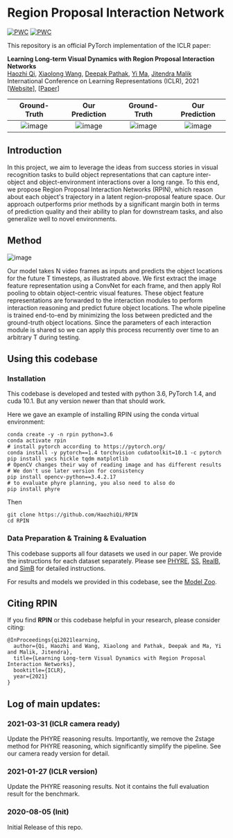 # Region Proposal Interaction Network

[![PWC](https://img.shields.io/endpoint.svg?url=https://paperswithcode.com/badge/learning-long-term-visual-dynamics-with/visual-reasoning-on-phyre-1b-cross)](https://paperswithcode.com/sota/visual-reasoning-on-phyre-1b-cross?p=learning-long-term-visual-dynamics-with) [![PWC](https://img.shields.io/endpoint.svg?url=https://paperswithcode.com/badge/learning-long-term-visual-dynamics-with/visual-reasoning-on-phyre-1b-within)](https://paperswithcode.com/sota/visual-reasoning-on-phyre-1b-within?p=learning-long-term-visual-dynamics-with)

This repository is an official PyTorch implementation of the ICLR paper:

<b>Learning Long-term Visual Dynamics with Region Proposal Interaction Networks</b> <br>
[Haozhi Qi](https://haozhi.io/),
[Xiaolong Wang](https://xiaolonw.github.io/),
[Deepak Pathak](https://www.cs.cmu.edu/~dpathak/),
[Yi Ma](http://people.eecs.berkeley.edu/~yima/),
[Jitendra Malik](https://people.eecs.berkeley.edu/~malik/) <br>
International Conference on Learning Representations (ICLR), 2021 <br>
[[Website](https://haozhiqi.github.io/RPIN)], [[Paper](http://arxiv.org/abs/2008.02265)]


Ground-Truth            |  Our Prediction | Ground-Truth  | Our Prediction
:-------------------------:|:-------------------------:|:-------------------------:|:-------------------------: 
![image](https://haozhi.io/RPIN/gifs/phyre/ours/gt_00023_470_000.gif)  |  ![image](https://haozhi.io/RPIN/gifs/phyre/ours/pred_00023_470_000.gif) | ![image](https://haozhi.io/RPIN/gifs/phyre/ours/gt_00022_537_000.gif) | ![image](https://haozhi.io/RPIN/gifs/phyre/ours/pred_00022_537_000.gif)


## Introduction

In this project, we aim to leverage the ideas from success stories in visual recognition tasks to build object 
representations that can capture inter-object and object-environment interactions over a long range. To this end, 
we propose Region Proposal Interaction Networks (RPIN), which reason about each object's trajectory in a latent 
region-proposal feature space. Our approach outperforms prior methods by a significant margin both in terms of 
prediction quality and their ability to plan for downstream tasks, and also generalize well to novel environments.

## Method

![image](https://haozhiqi.github.io/RPIN/figs/methodv2.png)

Our model takes N video frames as inputs and predicts the object locations for the future T timesteps, as illustrated above. We first extract the image feature representation using a ConvNet for each frame, and then apply RoI pooling to obtain object-centric visual features. These object feature representations are forwarded to the interaction modules to perform interaction reasoning and predict future object locations. The whole pipeline is trained end-to-end by minimizing the loss between predicted and the ground-truth object locations. Since the parameters of each interaction module is shared so we can apply this process recurrently over time to an arbitrary T during testing.

## Using this codebase

### Installation

This codebase is developed and tested with python 3.6, PyTorch 1.4, and cuda 10.1. But any version newer than that should work.

Here we gave an example of installing RPIN using the conda virtual environment:
```
conda create -y -n rpin python=3.6
conda activate rpin
# install pytorch according to https://pytorch.org/
conda install -y pytorch==1.4 torchvision cudatoolkit=10.1 -c pytorch
pip install yacs hickle tqdm matplotlib
# OpenCV changes their way of reading image and has different results
# We don't use later version for consistency
pip install opencv-python==3.4.2.17 
# to evaluate phyre planning, you also need to also do
pip install phyre
```

Then
```
git clone https://github.com/HaozhiQi/RPIN
cd RPIN
```

### Data Preparation & Training & Evaluation

This codebase supports all four datasets we used in our paper. We provide the instructions for each dataset separately. Please see [PHYRE](docs/PHYRE.md), [SS](docs/SS.md), [RealB](docs/RealB.md), and [SimB](docs/SimB.md) for detailed instructions.

For results and models we provided in this codebase, see the [Model Zoo](docs/MODEL_ZOO.md).

## Citing RPIN

If you find **RPIN** or this codebase helpful in your research, please consider citing:
```
@InProceedings{qi2021learning,
  author={Qi, Haozhi and Wang, Xiaolong and Pathak, Deepak and Ma, Yi and Malik, Jitendra},
  title={Learning Long-term Visual Dynamics with Region Proposal Interaction Networks},
  booktitle={ICLR},
  year={2021}
}
```

## Log of main updates:

### 2021-03-31 (ICLR camera ready)

Update the PHYRE reasoning results. Importantly, we remove the 2stage method for PHYRE reasoning, which significantly simplify the pipeline. See our camera ready version for detail. 

### 2021-01-27 (ICLR version)

Update the PHYRE reasoning results. Not it contains the full evaluation result for the benchmark.

### 2020-08-05 (Init)

Initial Release of this repo.

